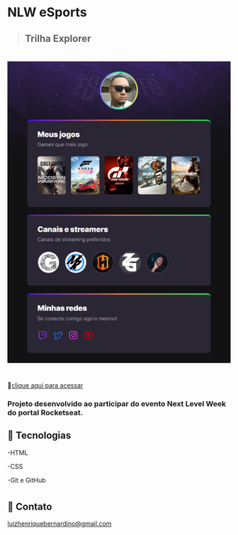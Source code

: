 # NLW eSports 
> ## Trilha Explorer
#
![preview](./github/preview.png)
#

🔗[clique aqui para acessar](https://gluizhb.github.io/NLW/)
### Projeto desenvolvido ao participar do evento Next Level Week do portal Rocketseat.


## 🤖 Tecnologias

-HTML 

-CSS

-Git e GitHub
#
## 📧 Contato
luizhenriquebernardino@gmail.com